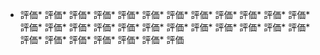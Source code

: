 * 評価* 評価* 評価* 評価* 評価* 評価* 評価* 評価* 評価* 評価* 評価* 評価* 評価* 評価* 評価* 評価* 評価* 評価* 評価* 評価* 評価* 評価* 評価* 評価* 評価* 評価* 評価* 評価* 評価* 評価* 評価